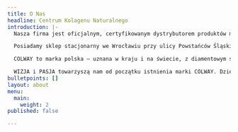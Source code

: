 ```yaml
---
title: O Nas
headline: Centrum Kolagenu Naturalnego
introduction: |-
  Nasza firma jest oficjalnym, certyfikowanym dystrybutorem produktów marki Colway.

  Posiadamy sklep stacjonarny we Wrocławiu przy ulicy Powstańców Śląskich 7a - w budynku Globis, oraz prowadzimy sprzedaż internetową, wszystkich produktów marki Colway, które obecnie znajdują się w ofercie producenta.

  COLWAY to marka polska – uznana w kraju i na świecie, z diamentowym szlifem doświadczeń, które zbieramy już od ponad dekady, dostarczając na rynek produkty innowacyjne w skali świata. To najwyższej jakości kosmetyki na bazie kolagenu o aktywności transdermalnej i unikatowe suplementy diety – maestria przemyślnego zespolenia bogactwa dostarczanego przez Naturę z możliwościami ultranowoczesnej technologii.

  WIZJA i PASJA towarzyszą nam od początku istnienia marki COLWAY. Dzięki nim jesteśmy pionierami wdrażającymi niespotykane dotychczas produkty i rozwiązania, a nasi współpracownicy otrzymują narzędzia zapewniające im duże możliwości zarobkowe.COLWAY to marka polska – uznana w kraju i na świecie, z diamentowym szlifem doświadczeń, które zbieramy już od ponad dekady, dostarczając na rynek produkty innowacyjne w skali świata. To najwyższej jakości kosmetyki na bazie kolagenu o aktywności transdermalnej i unikatowe suplementy diety – maestria przemyślnego zespolenia bogactwa dostarczanego przez Naturę z możliwościami ultranowoczesnej technologii.![](/images/logo-white.jpg)
bulletpoints: []
layout: about
menu:
  main:
    weight: 2
published: false

---
```

